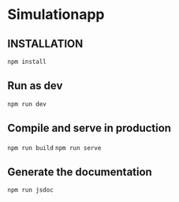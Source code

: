 # Simulationapp

## INSTALLATION
``` npm install ```

## Run as dev
``` npm run dev ```

## Compile and serve in production
``` npm run build ```
``` npm run serve ```

## Generate the documentation
``` npm run jsdoc ```